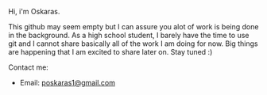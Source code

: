 Hi, i'm Oskaras.

This github may seem empty but I can assure you alot of work is being done in the background. As a high school student, I barely have the time to use git and I cannot share basically all of the work I am doing for now. Big things are happening that I am excited to share later on. Stay tuned :)

Contact me:
- Email: poskaras1@gmail.com

